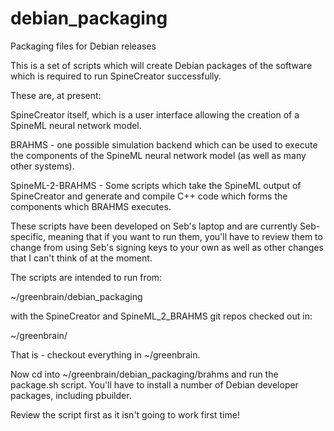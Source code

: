 debian_packaging
================

Packaging files for Debian releases

This is a set of scripts which will create Debian packages of the software
which is required to run SpineCreator successfully.

These are, at present:

SpineCreator itself, which is a user interface allowing the creation of
a SpineML neural network model.

BRAHMS - one possible simulation backend which can be used to execute
the components of the SpineML neural network model (as well as many other
systems).

SpineML-2-BRAHMS - Some scripts which take the SpineML output of SpineCreator
and generate and compile C++ code which forms the components which BRAHMS
executes.

These scripts have been developed on Seb's laptop and are currently Seb-specific,
meaning that if you want to run them, you'll have to review them to change from
using Seb's signing keys to your own as well as other changes that I can't think
of at the moment.

The scripts are intended to run from:

~/greenbrain/debian_packaging

with the SpineCreator and SpineML_2_BRAHMS git repos checked out in:

~/greenbrain/

That is - checkout everything in ~/greenbrain.

Now cd into ~/greenbrain/debian_packaging/brahms and run the package.sh script.
You'll have to install a number of Debian developer packages, including pbuilder.

Review the script first as it isn't going to work first time!
